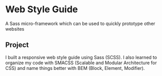 # Web Style Guide
A Sass micro-framework which can be used to quickly prototype other websites

## Project
I built a responsive web style guide using Sass (SCSS).
I also learned to organize my code with SMACSS (Scalable and Modular Architecture for CSS) and name things better with BEM (Block, Element, Modifier).

